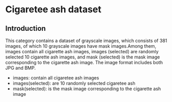# Cigaretee ash dataset
## Introduction
This category contains a dataset of grayscale images, which consists of 381 images, of which 10 grayscale images have mask images.Among them, images contain all cigarette ash images, images (selected) are randomly selected 10 cigarette ash images, and mask (selected) is the mask image corresponding to the cigarette ash image. The image format includes both JPG and BMP.
- images: contain all cigaretee ash images
- images(selected): are 10 randomly selected cigaretee ash
- mask(selected): is the mask image corresponding to the cigarette ash image
